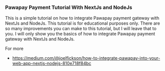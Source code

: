 ### Pawapay Payment Tutorial With NextJs and NodeJs
This is a simple tutorial on how to integrate Pawapay payment gateway with NextJs and NodeJs. This tutorial is for educational purposes only.
There are so many improvements you can make to this tutorial, but I will leave that to you. I will only show you the basics of how to integrate Pawapay payment gateway with NextJs and NodeJs.

For more 
- https://medium.com/@joelfickson/how-to-integrate-pawapay-into-your-web-app-nextjs-nodejs-810e718f84bc